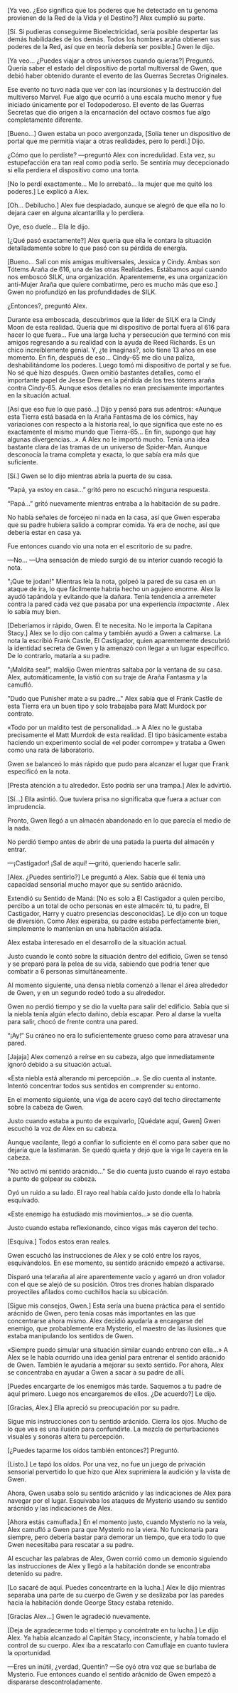 
[Ya veo. ¿Eso significa que los poderes que he detectado en tu genoma provienen de la Red de la Vida y el Destino?] Alex cumplió su parte.

[Sí. Si pudieras conseguirme Bioelectricidad, sería posible despertar las demás habilidades de los demás. Todos los hombres araña obtienen sus poderes de la Red, así que en teoría debería ser posible.] Gwen le dijo.

[Ya veo... ¿Puedes viajar a otros universos cuando quieras?] Preguntó. Quería saber el estado del dispositivo de portal multiversal de Gwen, que debió haber obtenido durante el evento de las Guerras Secretas Originales.

Ese evento no tuvo nada que ver con las incursiones y la destrucción del multiverso Marvel. Fue algo que ocurrió a una escala mucho menor y fue iniciado únicamente por el Todopoderoso. El evento de las Guerras Secretas que dio origen a la encarnación del octavo cosmos fue algo completamente diferente.

[Bueno…] Gwen estaba un poco avergonzada, [Solía ​​tener un dispositivo de portal que me permitía viajar a otras realidades, pero lo perdí.] Dijo.

¿Cómo que lo perdiste? —preguntó Alex con incredulidad. Esta vez, su estupefacción era tan real como podía serlo. Se sentiría muy decepcionado si ella perdiera el dispositivo como una tonta.

[No lo perdí exactamente… Me lo arrebató… la mujer que me quitó los poderes.] Le explicó a Alex.

[Oh… Debilucho.] Alex fue despiadado, aunque se alegró de que ella no lo dejara caer en alguna alcantarilla y lo perdiera.

Oye, eso duele… Ella le dijo.

[¿Qué pasó exactamente?] Alex quería que ella le contara la situación detalladamente sobre lo que pasó con su pérdida de energía.

[Bueno… Salí con mis amigas multiversales, Jessica y Cindy. Ambas son Tótems Araña de 616, una de las otras Realidades. Estábamos aquí cuando nos emboscó SILK, una organización. Aparentemente, es una organización anti-Mujer Araña que quiere combatirme, pero es mucho más que eso.] Gwen no profundizó en las profundidades de SILK.

¿Entonces?, preguntó Alex.

Durante esa emboscada, descubrimos que la líder de SILK era la Cindy Moon de esta realidad. Quería que mi dispositivo de portal fuera al 616 para hacer lo que fuera... Fue una larga lucha y persecución que terminó con mis amigos regresando a su realidad con la ayuda de Reed Richards. Es un chico increíblemente genial. Y, ¿te imaginas?, solo tiene 13 años en ese momento. En fin, después de eso... Cindy-65 me dio una paliza, deshabilitándome los poderes. Luego tomó mi dispositivo de portal y se fue. No sé qué hizo después. Gwen omitió bastantes detalles, como el importante papel de Jesse Drew en la pérdida de los tres tótems araña contra Cindy-65. Aunque esos detalles no eran precisamente importantes en la situación actual.

[Así que eso fue lo que pasó...] Dijo y pensó para sus adentros: «Aunque esta Tierra está basada en la Araña Fantasma de los cómics, hay variaciones con respecto a la historia real, lo que significa que este no es exactamente el mismo mundo que Tierra-65... En fin, supongo que hay algunas divergencias...». A Alex no le importó mucho. Tenía una idea bastante clara de las tramas de un universo de Spider-Man. Aunque desconocía la trama completa y exacta, lo que sabía era más que suficiente.

[Sí.] Gwen se lo dijo mientras abría la puerta de su casa.

“Papá, ya estoy en casa…” gritó pero no escuchó ninguna respuesta.

“Papá…” gritó nuevamente mientras entraba a la habitación de su padre.

No había señales de forcejeo ni nada en la casa, así que Gwen esperaba que su padre hubiera salido a comprar comida. Ya era de noche, así que debería estar en casa ya.

Fue entonces cuando vio una nota en el escritorio de su padre.

—No… —Una sensación de miedo surgió de su interior cuando recogió la nota.

"¡Que te jodan!" Mientras leía la nota, golpeó la pared de su casa en un ataque de ira, lo que fácilmente habría hecho un agujero enorme. Alex la ayudó tapándola y evitando que la dañara. Tenía tendencia a arremeter contra la pared cada vez que pasaba por una experiencia _impactante_ . Alex lo sabía muy bien.

[Deberíamos ir rápido, Gwen. Él te necesita. No le importa la Capitana Stacy.] Alex se lo dijo con calma y también ayudó a Gwen a calmarse. La nota la escribió Frank Castle, El Castigador, quien aparentemente descubrió la identidad secreta de Gwen y la amenazó con llegar a un lugar específico. De lo contrario, mataría a su padre.

"¡Maldita sea!", maldijo Gwen mientras saltaba por la ventana de su casa. Alex, automáticamente, la vistió con su traje de Araña Fantasma y la camufló.

"Dudo que Punisher mate a su padre..." Alex sabía que el Frank Castle de esta Tierra era un buen tipo y solo trabajaba para Matt Murdock por contrato.

«Todo por un maldito test de personalidad…» A Alex no le gustaba precisamente el Matt Murrdok de esta realidad. El tipo básicamente estaba haciendo un experimento social de «el poder corrompe» y trataba a Gwen como una rata de laboratorio. 

Gwen se balanceó lo más rápido que pudo para alcanzar el lugar que Frank especificó en la nota.

[Presta atención a tu alrededor. Esto podría ser una trampa.] Alex le advirtió.

[Sí…] Ella asintió. Que tuviera prisa no significaba que fuera a actuar con imprudencia.

Pronto, Gwen llegó a un almacén abandonado en lo que parecía el medio de la nada.

No perdió tiempo antes de abrir de una patada la puerta del almacén y entrar.

—¡Castigador! ¡Sal de aquí! —gritó, queriendo hacerle salir.

[Alex. ¿Puedes sentirlo?] Le preguntó a Alex. Sabía que él tenía una capacidad sensorial mucho mayor que su sentido arácnido.

Extendió su Sentido de Maná: [No es solo a El Castigador a quien percibo, percibo a un total de ocho personas en este almacén: tú, tu padre, El Castigador, Harry y cuatro presencias desconocidas]. Le dijo con un toque de diversión. Como Alex esperaba, su padre estaba perfectamente bien, simplemente lo mantenían en una habitación aislada.

Alex estaba interesado en el desarrollo de la situación actual.

Justo cuando le contó sobre la situación dentro del edificio, Gwen se tensó y se preparó para la pelea de su vida, sabiendo que podría tener que combatir a 6 personas simultáneamente.

Al momento siguiente, una densa niebla comenzó a llenar el área alrededor de Gwen, y en un segundo rodeó todo a su alrededor.

Gwen no perdió tiempo y se dio la vuelta para salir del edificio. Sabía que si la niebla tenía algún efecto dañino, debía escapar. Pero al darse la vuelta para salir, chocó de frente contra una pared.

“¡Ay!” Su cráneo no era lo suficientemente grueso como para atravesar una pared.

[Jajaja] Alex comenzó a reírse en su cabeza, algo que inmediatamente ignoró debido a su situación actual.

«Esta niebla está alterando mi percepción...». Se dio cuenta al instante. Intentó concentrar todos sus sentidos en comprender su entorno.

En el momento siguiente, una viga de acero cayó del techo directamente sobre la cabeza de Gwen.

Justo cuando estaba a punto de esquivarlo, [Quédate aquí, Gwen] Gwen escuchó la voz de Alex en su cabeza.

Aunque vacilante, llegó a confiar lo suficiente en él como para saber que no dejaría que la lastimaran. Se quedó quieta y dejó que la viga le cayera en la cabeza.

"No activó mi sentido arácnido..." Se dio cuenta justo cuando el rayo estaba a punto de golpear su cabeza.

Oyó un ruido a su lado. El rayo real había caído justo donde ella lo habría esquivado.

«Este enemigo ha estudiado mis movimientos…» se dio cuenta.

Justo cuando estaba reflexionando, cinco vigas más cayeron del techo.

[Esquiva.] Todos estos eran reales.

Gwen escuchó las instrucciones de Alex y se coló entre los rayos, esquivándolos. En ese momento, su sentido arácnido empezó a activarse.

Disparó una telaraña al aire aparentemente vacío y agarró un dron volador con el que se alejó de su posición. Otros tres drones habían disparado proyectiles afilados como cuchillos hacia su ubicación.

[Sigue mis consejos, Gwen.] Esta sería una buena práctica para el sentido arácnido de Gwen, pero tenía cosas más importantes en las que concentrarse ahora mismo. Alex decidió ayudarla a encargarse del enemigo, que probablemente era Mysterio, el maestro de las ilusiones que estaba manipulando los sentidos de Gwen.

«Siempre puedo simular una situación similar cuando entreno con ella…» A Alex se le había ocurrido una idea genial para entrenar el sentido arácnido de Gwen. También le ayudaría a mejorar su sexto sentido. Por ahora, Alex se concentraba en ayudar a Gwen a sacar a su padre de allí.

[Puedes encargarte de los enemigos más tarde. Saquemos a tu padre de aquí primero. Luego nos encargaremos de ellos. ¿De acuerdo?] Le dijo.

[Gracias, Alex.] Ella apreció su preocupación por su padre.

Sigue mis instrucciones con tu sentido arácnido. Cierra los ojos. Mucho de lo que ves es una ilusión para confundirte. La mezcla de perturbaciones visuales y sonoras altera tu percepción.

[¿Puedes taparme los oídos también entonces?] Preguntó.

[Listo.] Le tapó los oídos. Por una vez, no fue un juego de privación sensorial pervertido lo que hizo que Alex suprimiera la audición y la vista de Gwen.

Ahora, Gwen usaba solo su sentido arácnido y las indicaciones de Alex para navegar por el lugar. Esquivaba los ataques de Mysterio usando su sentido arácnido y las indicaciones de Alex.

[Ahora estás camuflada.] En el momento justo, cuando Mysterio no la veía, Alex camufló a Gwen para que Mysterio no la viera. No funcionaría para siempre, pero debería bastar para demorar un tiempo, que era todo lo que Gwen necesitaba para rescatar a su padre.

Al escuchar las palabras de Alex, Gwen corrió como un demonio siguiendo las instrucciones de Alex y llegó a la habitación donde se encontraba detenido su padre.

[Lo sacaré de aquí. Puedes concentrarte en la lucha.] Alex le dijo mientras separaba una parte de su cuerpo de Gwen y se deslizaba por las paredes hacia la habitación donde George Stacy estaba retenido.

[Gracias Alex…] Gwen le agradeció nuevamente.

[Deja de agradecerme todo el tiempo y concéntrate en tu lucha.] Le dijo Alex. Ya había alcanzado al Capitán Stacy, inconsciente, y había tomado el control de su cuerpo. Alex iba a rescatarlo con Camuflaje en cuanto tuviera la oportunidad.

—Eres un inútil, ¿verdad, Quentin? —Se oyó otra voz que se burlaba de Mysterio. Fue entonces cuando el sentido arácnido de Gwen empezó a dispararse descontroladamente.
